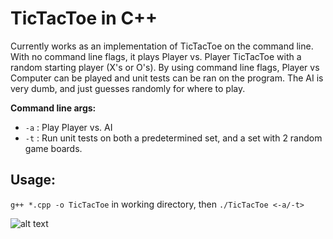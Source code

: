 # TicTacToe in C++   
Currently works as an implementation of TicTacToe on the command line. With no command line flags, it plays Player vs. Player TicTacToe with a random starting player (X's or O's). By using command line flags, Player vs Computer can be played and unit tests can be ran on the program. The AI is very dumb, and just guesses randomly for where to play.

**Command line args:** 
* `-a` : Play Player vs. AI
* `-t` : Run unit tests on both a predetermined set, and a set with 2 random game boards.

## **Usage:**
`g++ *.cpp -o TicTacToe` in working directory, then `./TicTacToe <-a/-t>`

![alt text](https://i.imgur.com/ERAzjfm.png "TicTacToe UML")

